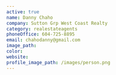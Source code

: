 ```yaml
---
active: true
name: Danny Chaho
company: Sutton Grp West Coast Realty
category: realestateagents
phoneOffice: 604-725-8895
email: chahodanny@gmail.com
image_path:
color:
website:
profile_image_path: /images/person.png
---
```



